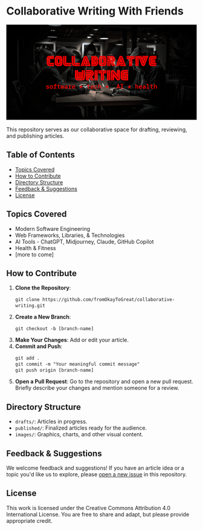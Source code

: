 # Collaborative Writing With Friends

![Collaborative Writing Banner](assets/shared/collaborative-writing.png)

This repository serves as our collaborative space for drafting, reviewing, and publishing articles.

## Table of Contents

- [Topics Covered](#topics-covered)
- [How to Contribute](#how-to-contribute)
- [Directory Structure](#directory-structure)
- [Feedback & Suggestions](#feedback--suggestions)
- [License](#license)

## Topics Covered

- Modern Software Engineering
- Web Frameworks, Libraries, & Technologies
- AI Tools - ChatGPT, Midjourney, Claude, GitHub Copilot
- Health & Fitness
- [more to come]

## How to Contribute

1. **Clone the Repository**:
   ```
   git clone https://github.com/fromOkayToGreat/collaborative-writing.git
   ```
2. **Create a New Branch**:
   ```
   git checkout -b [branch-name]
   ```
3. **Make Your Changes**: Add or edit your article.
4. **Commit and Push**:
   ```
   git add .
   git commit -m "Your meaningful commit message"
   git push origin [branch-name]
   ```
5. **Open a Pull Request**: Go to the repository and open a new pull request. Briefly describe your changes and mention someone for a review.

## Directory Structure

- `drafts/`: Articles in progress.
- `published/`: Finalized articles ready for the audience.
- `images/`: Graphics, charts, and other visual content.

## Feedback & Suggestions

We welcome feedback and suggestions! If you have an article idea or a topic you'd like us to explore, please [open a new issue](repository-link/issues) in this repository.

## License

This work is licensed under the Creative Commons Attribution 4.0 International License. You are free to share and adapt, but please provide appropriate credit.
